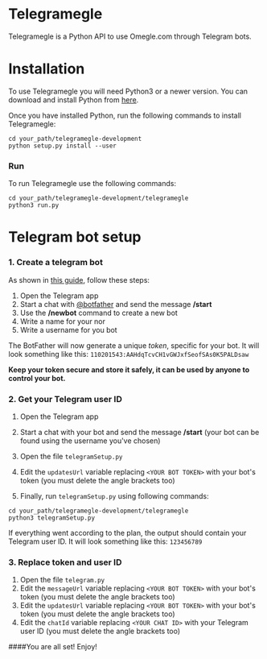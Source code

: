 # Telegramegle
Telegramegle is a Python API to use Omegle.com through Telegram bots.

# Installation
To use Telegramegle you will need Python3 or a newer version. You can download and install Python from [here](https://www.python.org/downloads/).

Once you have installed Python, run the following commands to install Telegramegle:
```
cd your_path/telegramegle-development
python setup.py install --user
```

### Run
To run Telegramegle use the following commands:
```
cd your_path/telegramegle-development/telegramegle
python3 run.py
```

# Telegram bot setup

### 1. Create a telegram bot
As shown in [this guide](https://core.telegram.org/bots%236-botfather), follow these steps:
1. Open the Telegram app
2. Start a chat with [@botfather](https://t.me/botfather) and send the message **/start**
3. Use the **/newbot** command to create a new bot
4. Write a name for your nor
5. Write a username for you bot

The BotFather will now generate a unique *token*, specific for your bot. It will look something like this: `110201543:AAHdqTcvCH1vGWJxfSeofSAs0K5PALDsaw`

**Keep your token secure and store it safely, it can be used by anyone to control your bot.**

### 2. Get your Telegram user ID
1. Open the Telegram app
2. Start a chat with your bot and send the message **/start** (your bot can be found using the username you've chosen)
3. Open the file `telegramSetup.py`
4. Edit the `updatesUrl` variable replacing `<YOUR BOT TOKEN>` with your bot's token (you must delete the angle brackets too)

4. Finally, run `telegramSetup.py` using following commands:
```
cd your_path/telegramegle-development/telegramegle
python3 telegramSetup.py
```

If everything went according to the plan, the output should contain your Telegram user ID. It will look something like this: `123456789`


### 3. Replace token and user ID
1. Open the file `telegram.py`
2. Edit the `messageUrl` variable replacing `<YOUR BOT TOKEN>` with your bot's token (you must delete the angle brackets too)
3. Edit the `updatesUrl` variable replacing `<YOUR BOT TOKEN>` with your bot's token (you must delete the angle brackets too)
4. Edit the `chatId` variable replacing `<YOUR CHAT ID>` with your Telegram user ID (you must delete the angle brackets too)


####You are all set! Enjoy!
